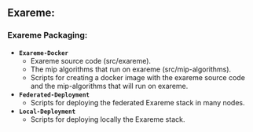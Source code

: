 ## Exareme:

### Exareme Packaging:
<ul>
    <li><code><b>Exareme-Docker</b></code>
        <ul>
            <li>Exareme source code (src/exareme).</li>
            <li>The mip algorithms that run on exareme (src/mip-algorithms).</li>
            <li>Scripts for creating a docker image with the exareme source code and the mip-algorithms that will run on exareme.</li>
        </ul>
    </li>
    <li><code><b>Federated-Deployment</b></code>
        <ul>
            <li>Scripts for deploying the federated Exareme stack in many nodes.</li>
        </ul>
    </li>
    <li><code><b>Local-Deployment</b></code>
        <ul>
            <li>Scripts for deploying locally the Exareme stack.</li>
        </ul>
    </li>
</ul>
   
